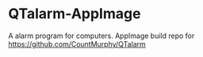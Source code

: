 # QTalarm-AppImage
A alarm program for computers. AppImage build repo for https://github.com/CountMurphy/QTalarm
